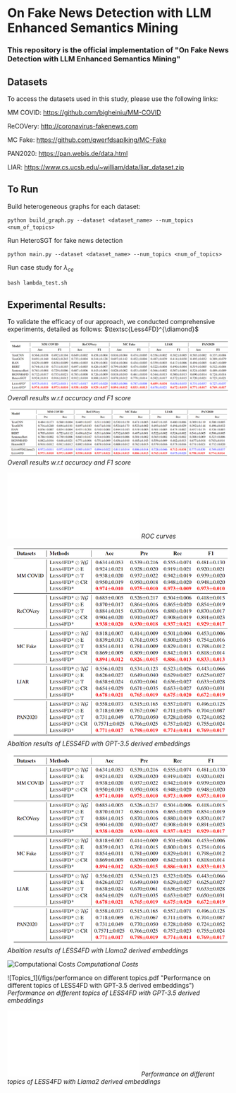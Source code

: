 # On Fake News Detection with LLM Enhanced Semantics Mining

### This repository is the official implementation of "On Fake News Detection with LLM Enhanced Semantics Mining" 

## Datasets

To access the datasets used in this study, please use the following links:

MM COVID: https://github.com/bigheiniu/MM-COVID

ReCOVery: http://coronavirus-fakenews.com

MC Fake: https://github.com/qwerfdsaplking/MC-Fake

PAN2020: https://pan.webis.de/data.html

LIAR: https://www.cs.ucsb.edu/~william/data/liar_dataset.zip

## To Run

Build heterogeneous graphs for each dataset:

```
python build_graph.py --dataset <dataset_name> --num_topics <num_of_topics>
```

Run HeteroSGT for fake news detection

```
python main.py --dataset <dataset_name> --num_topics <num_of_topics>
```

Run case study for $\lambda_{ce}$

```python
bash lambda_test.sh
```

## Experimental Results:
To validate the efficacy of our approach, we conducted comprehensive experiments, detailed as follows:
$\textsc{Less4FD}^{\diamond}$

![Overall Results_1](/figs/res_all_1.png "Overall results w.r.t accuracy and F1 score")
*Overall results w.r.t accuracy and F1 score* <br>

![Overall Results_2](/figs/res_all_2.png "Overall results w.r.t precision and recall")
*Overall results w.r.t accuracy and F1 score*

![aucs](/figs/less4fd_aucs_final.pdf "ROC curves")
*ROC curves*

![Abaltion Results_1](/figs/ablation_1.png "Abaltion results of LESS4FD with GPT-3.5 derived embeddings")
*Abaltion results of LESS4FD with GPT-3.5 derived embeddings*

![Abaltion Results_2](/figs/ablation_1.png "Abaltion results of LESS4FD with Llama2 derived embeddings")
*Abaltion results of LESS4FD with Llama2 derived embeddings*

![Computational Costs](/figs/costs.png "Computational Costs")
*Computational Costs*


![Topics_1](/figs/performance on different topics.pdf "Performance on different topics of LESS4FD with GPT-3.5 derived embeddings")
*Performance on different topics of LESS4FD with GPT-3.5 derived embeddings*

![Topics_2](/figs/topics_llama2.pdf "Performance on different topics of LESS4FD with Llama2 derived embeddings")
*Performance on different topics of LESS4FD with Llama2 derived embeddings*
